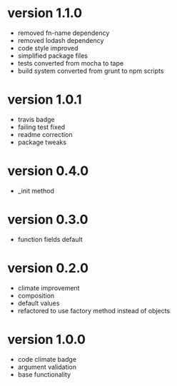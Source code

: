 # version  1.1.0

* removed fn-name dependency
* removed lodash dependency
* code style improved
* simplified package files
* tests converted from mocha to tape
* build system converted from grunt to npm scripts

# version 1.0.1

* travis badge
* failing test fixed
* readme correction
* package tweaks

# version  0.4.0

* _init method

# version 0.3.0

* function fields default

# version 0.2.0

* climate improvement
* composition
* default values
* refactored to use factory method instead of objects

# version 1.0.0

* code climate badge
* argument validation
* base functionality
